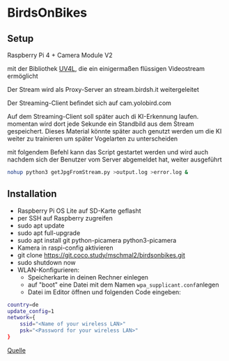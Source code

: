 # BirdsOnBikes
## Setup
Raspberry Pi 4 + Camera Module V2

mit der Bibliothek [UV4L](https://raspberry-valley.azurewebsites.net/UV4L/), die ein einigermaßen flüssigen Videostream ermöglicht

Der Stream wird als Proxy-Server an stream.birdsh.it weitergeleitet

Der Streaming-Client befindet sich auf cam.yolobird.com

Auf dem Streaming-Client soll später auch di KI-Erkennung laufen. momentan wird dort jede Sekunde ein Standbild aus dem Stream gespeichert. Dieses Material könnte später auch genutzt werden um die KI weiter zu trainieren um später Vogelarten zu unterscheiden

mit folgendem Befehl kann das Script gestartet werden und wird auch nachdem sich der Benutzer vom Server abgemeldet hat, weiter ausgeführt

``` bash
nohup python3 getJpgFromStream.py >output.log >error.log &
```

## Installation

* Raspberry Pi OS Lite auf SD-Karte geflasht
* per SSH auf Raspberry zugreifen
* sudo apt update 
* sudo apt full-upgrade
* sudo apt install git python-picamera python3-picamera
* Kamera in raspi-config aktivieren
* git clone https://git.coco.study/mschmal2/birdsonbikes.git
* sudo shutdown now
* WLAN-Konfigurieren:
    * Speicherkarte in deinen Rechner einlegen
    * auf "boot" eine Datei mit dem Namen ``wpa_supplicant.conf``anlegen
    * Datei im Editor öffnen und folgenden Code eingeben:

```bash ctrl_interface=DIR=/var/run/wpa_supplicant GROUP=netdev
country=de
update_config=1
network={
    ssid="<Name of your wireless LAN>"
    psk="<Password for your wireless LAN>"
}
```

[Quelle](https://www.raspberrypi.org/documentation/configuration/wireless/headless.md)

